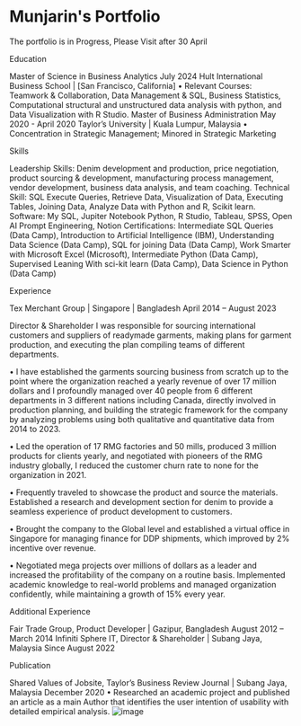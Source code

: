 # Munjarin's Portfolio 
The portfolio is in Progress, Please Visit after 30 April


Education

Master of Science in Business Analytics                                                    	                                July 2024
Hult International Business School | [San Francisco, California]
•	Relevant Courses: Teamwork & Collaboration, Data Management & SQL, Business Statistics, Computational structural and unstructured data analysis with python, and Data Visualization with R Studio.
Master of Business Administration 	 May 2020 - April 2020
Taylor’s University | Kuala Lumpur, Malaysia 
•	Concentration in Strategic Management; Minored in Strategic Marketing

Skills

Leadership Skills: Denim development and production, price negotiation, product sourcing & development, manufacturing process management, vendor development, business data analysis, and team coaching.
Technical Skill: SQL Execute Queries, Retrieve Data, Visualization of Data, Executing Tables, Joining Data, Analyze Data with Python and R, Scikit learn.
Software: My SQL, Jupiter Notebook Python, R Studio, Tableau, SPSS, Open AI Prompt Engineering, Notion
Certifications: Intermediate SQL Queries (Data Camp), Introduction to Artificial Intelligence (IBM), Understanding Data Science (Data Camp), SQL for joining Data (Data Camp), Work Smarter with Microsoft Excel (Microsoft), Intermediate Python (Data Camp), Supervised Leaning With sci-kit learn (Data Camp), Data Science in Python (Data Camp)

Experience

Tex Merchant Group | Singapore | Bangladesh                                                                          April 2014 – August 2023

Director & Shareholder
I was responsible for sourcing international customers and suppliers of readymade garments, making plans for garment production, and executing the plan compiling teams of different departments.

•	I have established the garments sourcing business from scratch up to the point where the organization reached a yearly revenue of over 17 million dollars and I profoundly managed over 40 people from 6 different departments in 3 different nations including Canada, directly involved in production planning, and building the strategic framework for the company by analyzing problems using both qualitative and quantitative data from 2014 to 2023.  

•	Led the operation of 17 RMG factories and 50 mills, produced 3 million products for clients yearly, and negotiated with pioneers of the RMG industry globally, I reduced the customer churn rate to none for the organization in 2021.

•	Frequently traveled to showcase the product and source the materials. Established a research and development section for denim to provide a seamless experience of product development to customers.

•	Brought the company to the Global level and established a virtual office in Singapore for managing finance for DDP shipments, which improved by 2% incentive over revenue. 

•	Negotiated mega projects over millions of dollars as a leader and increased the profitability of the company on a routine basis. Implemented academic knowledge to real-world problems and managed organization confidently, while maintaining a growth of 15% every year.

Additional Experience

Fair Trade Group, Product Developer | Gazipur, Bangladesh                                                August 2012 – March 2014
Infiniti Sphere IT, Director & Shareholder | Subang Jaya, Malaysia                                                   Since August 2022

Publication


Shared Values of Jobsite, Taylor’s Business Review Journal | Subang Jaya, Malaysia                    December 2020
•	Researched an academic project and published an article as a main Author that identifies the user intention of usability with detailed empirical analysis.
![image](https://github.com/munjarin/profile/assets/148337133/ed5def23-2ebc-4e50-a6d3-640ec9fbc409)

